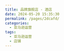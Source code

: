```yaml
---
title: 品牌旗舰店 - 酒店
date: 2024-05-20 15:35:30
permalink: /pages/2dcafd/
categories: 
  - 亚马逊运营
tags: 
  - 亚马逊运营
  - 店铺
---
```


